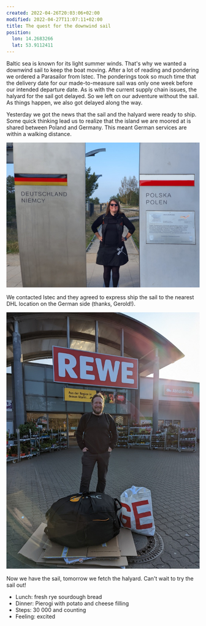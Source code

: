 ```yaml
---
created: 2022-04-26T20:03:06+02:00
modified: 2022-04-27T11:07:11+02:00
title: The quest for the downwind sail
position:
  lon: 14.2683266
  lat: 53.9112411
---
```


Baltic sea is known for its light summer winds. That's why we wanted a downwind sail to keep the boat moving. After a lot of reading and pondering we ordered a Parasailor from Istec. The ponderings took so much time that the delivery date for our made-to-measure sail was only one week before our intended departure date. As is with the current supply chain issues, the halyard for the sail got delayed. So we left   on our adventure without the sail. As things happen, we also got delayed along the way.

Yesterday we got the news that the sail and the halyard were ready to ship. Some quick thinking lead us to realize that the island we are moored at is shared between Poland and Germany. This meant German services are within a walking distance.

![The border on European Promenade](../2022/0bba453c6164e450dde16644e7fc9947.jpg) 

We contacted Istec and they agreed to express ship the sail to the nearest DHL location on the German side (thanks, Gerold!).

![Got the sail from Rewe](../2022/7ebef7e734d01fdc491d7f64e22396e3.jpg) 

Now we have the sail, tomorrow we fetch the halyard. Can't wait to try the sail out! 

* Lunch: fresh rye sourdough bread
* Dinner: Pierogi with potato and cheese filling
* Steps: 30 000 and counting
* Feeling: excited
